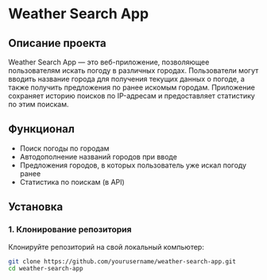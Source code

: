 # Weather Search App

## Описание проекта

Weather Search App — это веб-приложение, позволяющее пользователям искать погоду в различных городах. Пользователи могут вводить название города для получения текущих данных о погоде, а также получить предложения по ранее искомым городам. Приложение сохраняет историю поисков по IP-адресам и предоставляет статистику по этим поискам.

## Функционал

- Поиск погоды по городам
- Автодополнение названий городов при вводе
- Предложения городов, в которых пользователь уже искал погоду ранее
- Статистика по поискам (в API)

## Установка

### 1. Клонирование репозитория

Клонируйте репозиторий на свой локальный компьютер:

```bash
git clone https://github.com/yourusername/weather-search-app.git
cd weather-search-app
